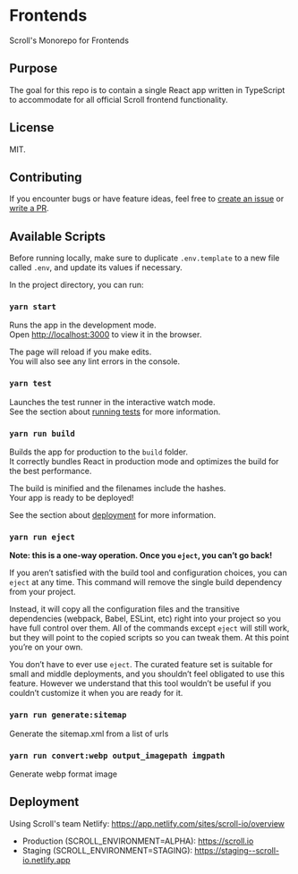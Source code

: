 # Frontends

Scroll's Monorepo for Frontends

## Purpose

The goal for this repo is to contain a single React app written in TypeScript to accommodate for all official Scroll frontend functionality.

## License

MIT.

## Contributing

If you encounter bugs or have feature ideas, feel free to [create an issue](/../../issues) or [write a PR](/../../pulls).

## Available Scripts

Before running locally, make sure to duplicate `.env.template` to a new file called `.env`, and update its values if necessary.

In the project directory, you can run:

### `yarn start`

Runs the app in the development mode.\
Open [http://localhost:3000](http://localhost:3000) to view it in the browser.

The page will reload if you make edits.\
You will also see any lint errors in the console.

### `yarn test`

Launches the test runner in the interactive watch mode.\
See the section about [running tests](https://facebook.github.io/create-react-app/docs/running-tests) for more information.

### `yarn run build`

Builds the app for production to the `build` folder.\
It correctly bundles React in production mode and optimizes the build for the best performance.

The build is minified and the filenames include the hashes.\
Your app is ready to be deployed!

See the section about [deployment](https://facebook.github.io/create-react-app/docs/deployment) for more information.

### `yarn run eject`

**Note: this is a one-way operation. Once you `eject`, you can’t go back!**

If you aren’t satisfied with the build tool and configuration choices, you can `eject` at any time. This command will remove the single build dependency from your project.

Instead, it will copy all the configuration files and the transitive dependencies (webpack, Babel, ESLint, etc) right into your project so you have full control over them. All of the commands except `eject` will still work, but they will point to the copied scripts so you can tweak them. At this point you’re on your own.

You don’t have to ever use `eject`. The curated feature set is suitable for small and middle deployments, and you shouldn’t feel obligated to use this feature. However we understand that this tool wouldn’t be useful if you couldn’t customize it when you are ready for it.

### `yarn run generate:sitemap`

Generate the sitemap.xml from a list of urls

### `yarn run convert:webp output_imagepath imgpath`

Generate webp format image

## Deployment

Using Scroll's team Netlify: https://app.netlify.com/sites/scroll-io/overview

- Production (SCROLL_ENVIRONMENT=ALPHA): https://scroll.io
- Staging (SCROLL_ENVIRONMENT=STAGING): https://staging--scroll-io.netlify.app
